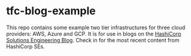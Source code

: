 # tfc-blog-example

This repo contains some example two tier infrastructures for three cloud providers: AWS, Azure and GCP. It is for use in blogs on the [HashiCorp Solutions Engineering Blog](https://medium.com/hashicorp-engineering). Check in for the most recent content from HashiCorp SEs.
